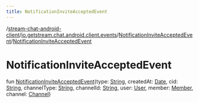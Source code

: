 ```yaml
---
title: NotificationInviteAcceptedEvent
---
```

/[stream-chat-android-client](../../index.md)/[io.getstream.chat.android.client.events](../index.md)/[NotificationInviteAcceptedEvent](index.md)/[NotificationInviteAcceptedEvent](NotificationInviteAcceptedEvent.md)  
  
  
  
# NotificationInviteAcceptedEvent  
fun [NotificationInviteAcceptedEvent](NotificationInviteAcceptedEvent.md)(type: [String](https://kotlinlang.org/api/latest/jvm/stdlib/kotlin/-string/index.html), createdAt: [Date](https://developer.android.com/reference/kotlin/java/util/Date.html), cid: [String](https://kotlinlang.org/api/latest/jvm/stdlib/kotlin/-string/index.html), channelType: [String](https://kotlinlang.org/api/latest/jvm/stdlib/kotlin/-string/index.html), channelId: [String](https://kotlinlang.org/api/latest/jvm/stdlib/kotlin/-string/index.html), user: [User](../../io.getstream.chat.android.client.models/User/index.md), member: [Member](../../io.getstream.chat.android.client.models/Member/index.md), channel: [Channel](../../io.getstream.chat.android.client.models/Channel/index.md))
